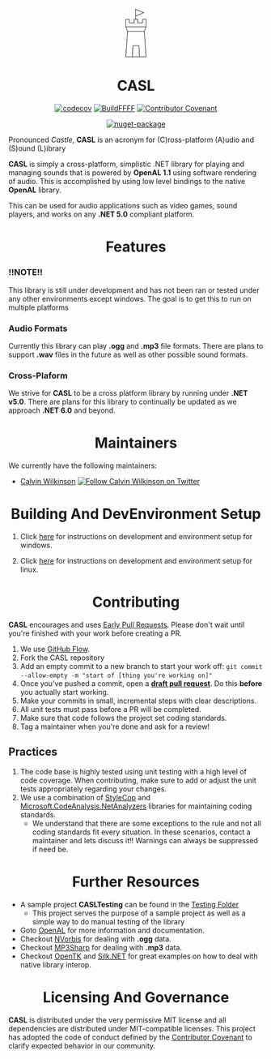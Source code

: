 <h1 align="center">
    <a href="#"><img align="center" src="Documentation/Images/CASL-Logo.png" height="96"></a>
    <br />
</h1>

<h1 style="font-weight:bold" align="center">CASL</h1>

<div align="center">

[![codecov](https://codecov.io/gh/KinsonDigital/CASL/branch/feature/master/graph/badge.svg?token=gkqbQI7oCM)](https://codecov.io/gh/KinsonDigital/CASL)
[![BuildFFFF](https://github.com/KinsonDigital/CASL/actions/workflows/main.yml/badge.svg)](https://github.com/KinsonDigital/CASL/actions/workflows/main.yml)
[![Contributor Covenant](https://img.shields.io/badge/Contributor%20Covenant-2.0-4baaaa.svg)](code_of_conduct.md)

[![nuget-package](https://img.shields.io/badge/nuget-windows-orange)](asdf)
</div>

Pronounced *Castle*, **CASL** is an acronym for (C)ross-platform (A)udio and (S)ound (L)ibrary

**CASL** is simply a cross-platform, simplistic .NET library for playing and managing sounds that is powered by **OpenAL 1.1** using software rendering of audio.  This is accomplished by using low level bindings to the native **OpenAL** library.

This can be used for audio applications such as video games, sound players, and works on any **.NET 5.0** compliant platform.

<h1 style="font-weight:bold" align="center">Features</h1>

### **!!NOTE!!**  
This library is still under development and has not been ran or tested under any other environments except windows.  The goal is to get this to run on multiple platforms

### Audio Formats

Currently this library can play **.ogg** and **.mp3** file formats.  There are plans to support **.wav** files in the future as well as other possible sound formats.

### Cross-Plaform

We strive for **CASL** to be a cross platform library by running under **.NET v5.0**.  There are plans for this library to continually be updated as we approach **.NET 6.0** and beyond.


<h1 style="font-weight:bold" align="center">Maintainers</h1>

We currently have the following maintainers:
- [Calvin Wilkinson](https://github.com/Perksey) [<img src="https://about.twitter.com/etc/designs/about2-twitter/public/img/favicon.ico" alt="Follow Calvin Wilkinson on Twitter" width="16" />](https://twitter.com/KDCoder)

<h1 style="font-weight:bold" align="center">Building And DevEnvironment Setup</h1>

1. Click [here](./EnvironmentSetup/WindowsDevEnvSetup.md) for instructions on development and environment setup for windows.

2. Click [here](./EnvironmentSetup/LinuxDevEnvSetup.md) for instructions on development and environment setup for linux.

<h1 style="font-weight:bold" align="center">Contributing</h1>

**CASL** encourages and uses [Early Pull Requests](https://medium.com/practical-blend/pull-request-first-f6bb667a9b6). Please don't wait until you're finished with your work before creating a PR.

1. We use [GitHub Flow](https://guides.github.com/introduction/flow/).
2. Fork the CASL repository
3. Add an empty commit to a new branch to start your work off: `git commit --allow-empty -m "start of [thing you're working on]"`
4. Once you've pushed a commit, open a [**draft pull request**](https://github.blog/2019-02-14-introducing-draft-pull-requests/). Do this **before** you actually start working.
5. Make your commits in small, incremental steps with clear descriptions.
6. All unit tests must pass before a PR will be completed.
7. Make sure that code follows the project set coding standards.
8. Tag a maintainer when you're done and ask for a review!

<h2 align="left">Practices</h2>

1. The code base is highly tested using unit testing with a high level of code coverage.  When contributing, make sure to add or adjust the unit tests appropriately regarding your changes.
2. We use a combination of [StyleCop](https://github.com/DotNetAnalyzers/StyleCopAnalyzers) and [Microsoft.CodeAnalysis.NetAnalyzers](https://github.com/dotnet/roslyn-analyzers) libraries for maintaining coding standards.
   * We understand that there are some exceptions to the rule and not all coding standards fit every situation.  In these scenarios, contact a maintainer and lets discuss it!!  Warnings can always be suppressed if need be.

<h1 style="font-weight:bold" align="center">Further Resources</h1>

- A sample project **CASLTesting** can be found in the [Testing Folder](https://github.com/KinsonDigital/CASPL/tree/master/Testing/CASLTesting)
  - This project serves the purpose of a sample project as well as a simple way to do manual testing of the library
- Goto [OpenAL](https://www.openal.org/) for more information and documentation.
- Checkout [NVorbis](https://github.com/NVorbis/NVorbis) for dealing with **.ogg** data.
- Checkout [MP3Sharp](https://github.com/ZaneDubya/MP3Sharp) for dealing with **.mp3** data.
- Checkout [OpenTK](https://github.com/opentk/opentk) and [Silk.NET](https://github.com/dotnet/Silk.NET) for great examples on how to deal with native library interop.

<h1 style="font-weight:bold" align="center">Licensing And Governance</h1>

**CASL** is distributed under the very permissive MIT license and all dependencies are distributed under MIT-compatible licenses.
This project has adopted the code of conduct defined by the [Contributor Covenant](http://contributor-covenant.org/) to clarify expected behavior in our community.
